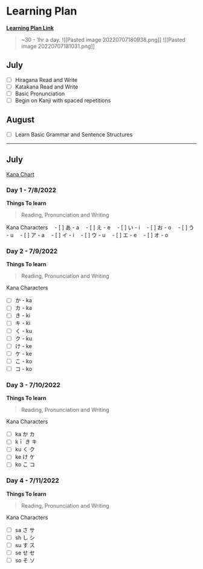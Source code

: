 # Learning Plan
**[Learning Plan Link](https://nisha-no-nihongo.tumblr.com/plan)**
> ~30 - 1hr a day.
![[Pasted image 20220707180938.png]]
![[Pasted image 20220707181031.png]]

## July
- [ ] Hiragana Read and Write
- [ ] Katakana Read and Write
- [ ] Basic Pronunciation
- [ ] Begin on Kanji with spaced repetitions

## August
- [ ] Learn Basic Grammar and Sentence Structures


---
## July
[Kana Chart](https://www.mlcjapanese.co.jp/Download/HiraganaKatakanaWorksheet.pdf)
### Day 1  - 7/8/2022
**Things To learn**
> Reading, Pronunciation and Writing

Kana Characters
　- [ ] あ - a
　- [ ] え - e
　- [ ] い - i
　- [ ] お - o
　- [ ] う - u
　- [ ] ア - a
　- [ ] イ - i
　- [ ] ウ - u
　- [ ] エ - e
　- [ ] オ - o
### Day 2  - 7/9/2022
**Things To learn**
> Reading, Pronunciation and Writing

Kana Characters
- [ ] か - ka
- [ ] カ - ka
- [ ] き - ki
- [ ] キ - ki
- [ ] く - ku
- [ ] ク - ku
- [ ] け - ke
- [ ] ケ - ke
- [ ] こ - ko
- [ ] コ - ko

### Day 3  - 7/10/2022
**Things To learn**
> Reading, Pronunciation and Writing

Kana Characters
- [ ] ka か カ 
- [ ] kｉ き キ 
- [ ] ku く ク 
- [ ] ke け ケ 
- [ ] ko こ コ

### Day 4  - 7/11/2022
**Things To learn**
> Reading, Pronunciation and Writing

Kana Characters
- [ ] sa さ サ 
- [ ] sh し シ 
- [ ] su す ス 
- [ ] se せ セ 
- [ ] so そ ソ